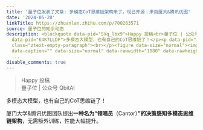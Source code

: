 ```yaml
---
title: '量子位发表了文章: 多模态CoT思维链架构来了，现已开源｜来自厦大&腾讯优图'
date: '2024-05-28'
linkTitle: https://zhuanlan.zhihu.com/p/700263571
source: 量子位的知乎动态
description: <blockquote data-pid="SVq_lbx9">Happy 投稿<br>量子位 | 公众号 QbitAI</blockquote><p
  data-pid="K4K7LLDF">多模态大模型，也有自己的CoT思维链了！</p><p data-pid="J1x_yc0g">厦门大学&amp;腾讯优图团队提出<b>一种名为“领唱员</b>（Cantor）<b>”的决策感知多模态思维链架构</b>，无需额外训练，性能大幅提升。</p><p
  class="ztext-empty-paragraph"><br></p><figure data-size="normal"><img src="https://pic3.zhimg.com/v2-a7ada69de9748aadd49e156a81a8ef4a.jpg"
  data-caption="" data-size="normal" data-rawwidth="1080" data-rawheight="332" class="origin_image
  ...
disable_comments: true
---
```

<blockquote data-pid="SVq_lbx9">Happy 投稿<br>量子位 | 公众号 QbitAI</blockquote><p data-pid="K4K7LLDF">多模态大模型，也有自己的CoT思维链了！</p><p data-pid="J1x_yc0g">厦门大学&amp;腾讯优图团队提出<b>一种名为“领唱员</b>（Cantor）<b>”的决策感知多模态思维链架构</b>，无需额外训练，性能大幅提升。</p><p class="ztext-empty-paragraph"><br></p><figure data-size="normal"><img src="https://pic3.zhimg.com/v2-a7ada69de9748aadd49e156a81a8ef4a.jpg" data-caption="" data-size="normal" data-rawwidth="1080" data-rawheight="332" class="origin_image ...